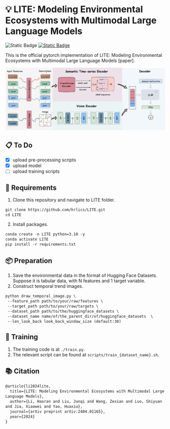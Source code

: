 # :bulb: LITE: Modeling Environmental Ecosystems with Multimodal Large Language Models

![Static Badge](https://img.shields.io/badge/License-MIT-green) [![Static Badge](https://img.shields.io/badge/Paper-Arxiv-red)](https://arxiv.org/abs/2404.01165)

This is the official pytorch implementation of LITE: Modeling Environmental Ecosystems with Multimodal Large Language Models <a href="https://arxiv.org/abs/2404.01165" style="text-decoration:none;">[paper]</a>.

<p align="center">
 <img src="./assets/LITE.jpg" alt="Model Figure" width="800"/>
</p>


## :clipboard: To Do
 - [x] upload pre-processing scripts
 - [x] upload model
 - [ ] upload training scripts

## :memo: Requirements
1. Clone this repository and navigate to LITE folder.
```
git clone https://github.com/hrlics/LITE.git
cd LITE
```
2. Install packages.
```
conda create -n LITE python=3.10 -y
conda activate LITE
pip install -r requirements.txt
```


## 📦 Preparation
1. Save the environmental data in the format of Hugging Face Datasets. Suppose it is tabular data, with N features and 1 target variable.
2. Construct temporal trend images.
```
python draw_temporal_image.py \
 --feature_path path/to/your/raw/features \
 --target_path path/to/your/raw/targets \
 --dataset_path path/to/the/huggingface_datasets \
 --dataset_name name/of/the_parent_dir/of/huggingface_datasets  \
 --len_look_back look_back_window_size (default:30)
```

## 🚀 Training
1. The training code is at ```./train.py```.
2. The relevant script can be found at ```scripts/train_{dataset_name}.sh```.

## 📚 Citation
```
@article{li2024lite,
  title={LITE: Modeling Environmental Ecosystems with Multimodal Large Language Models},
  author={Li, Haoran and Liu, Junqi and Wang, Zexian and Luo, Shiyuan and Jia, Xiaowei and Yao, Huaxiu},
  journal={arXiv preprint arXiv:2404.01165},
  year={2024}
}
```
